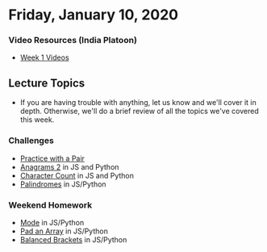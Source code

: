 Friday, January 10, 2020
====================
### Video Resources (India Platoon)
- [Week 1 Videos](https://www.youtube.com/playlist?list=PLu0CiQ7bzwEQbhg6rzm8h41r4c08KNij0)

## Lecture Topics
- If you are having trouble with anything, let us know and we'll cover it in depth. Otherwise, we'll do a brief review of all the topics we've covered this week.

### Challenges
* [Practice with a Pair](https://github.com/kiloplatoon/git-pair)
* [Anagrams 2](https://github.com/kiloplatoon/anagrams2) in JS and Python
* [Character Count](https://github.com/kiloplatoon/char-count) in JS and Python
* [Palindromes](https://github.com/kiloplatoon/palindromes) in JS/Python

### Weekend Homework
* [Mode](https://github.com/kiloplatoon/calculate-mode) in JS/Python
* [Pad an Array](https://github.com/kiloplatoon/pad-array) in JS/Python
* [Balanced Brackets](https://github.com/kiloplatoon/balanced-parentheses) in JS/Python
